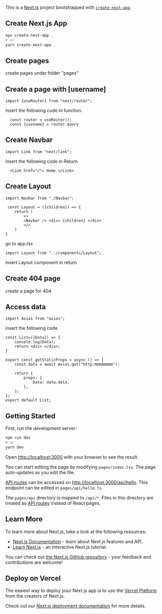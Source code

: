 This is a [Next.js](https://nextjs.org/) project bootstrapped with [`create-next-app`](https://github.com/vercel/next.js/tree/canary/packages/create-next-app).


## Create Next.js App
```bash
npx create-next-app .
# or
yarn create-next-app .
```
## Create pages
create pages under folder "pages"

## Create a page with [username]
```shell
import {useRouter} from "next/router";
```
insert the following code in function.
```shell
  const router = useRouter();
  const {usename} = router.query
```

## Create Navbar
```shell
import Link from "next/link";
```
insert the following code in Return
```shell
  <Link href="/"> Home </Link>
```

## Create Layout
```shell
import Navbar from "./Navbar";

 const Layout = ({children}) => {
    return (
        <>
        <Navbar /> <div> {children} </div>
        </>
    )
}
```

go to app.tsx
```shell
import Layout from "../components/Layout";
```
insert Layout component in return

## Create 404 page
create a page for 404

## Access data
```shell
import Axios from "axios";
```
insert the following code
```shell
const List=({Data}) => {
    console.log(Data);
    return <div> </div>;
}

export const getStaticProps = async () => {
    const data = await Axios.get("http:mmmmmmmm");

    return {
        props: {
            Data: data.data,
        },
    };
};
export default List;
```

## Getting Started

First, run the development server:

```bash
npm run dev
# or
yarn dev
```

Open [http://localhost:3000](http://localhost:3000) with your browser to see the result.

You can start editing the page by modifying `pages/index.tsx`. The page auto-updates as you edit the file.

[API routes](https://nextjs.org/docs/api-routes/introduction) can be accessed on [http://localhost:3000/api/hello](http://localhost:3000/api/hello). This endpoint can be edited in `pages/api/hello.ts`.

The `pages/api` directory is mapped to `/api/*`. Files in this directory are treated as [API routes](https://nextjs.org/docs/api-routes/introduction) instead of React pages.

## Learn More

To learn more about Next.js, take a look at the following resources:

- [Next.js Documentation](https://nextjs.org/docs) - learn about Next.js features and API.
- [Learn Next.js](https://nextjs.org/learn) - an interactive Next.js tutorial.

You can check out [the Next.js GitHub repository](https://github.com/vercel/next.js/) - your feedback and contributions are welcome!

## Deploy on Vercel

The easiest way to deploy your Next.js app is to use the [Vercel Platform](https://vercel.com/new?utm_medium=default-template&filter=next.js&utm_source=create-next-app&utm_campaign=create-next-app-readme) from the creators of Next.js.

Check out our [Next.js deployment documentation](https://nextjs.org/docs/deployment) for more details.
